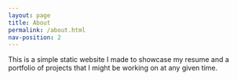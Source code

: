 ```yaml
---
layout: page
title: About
permalink: /about.html
nav-position: 2
---
```


This is a simple static website I made to showcase my resume and a portfolio of projects that I might be working on at any given time.